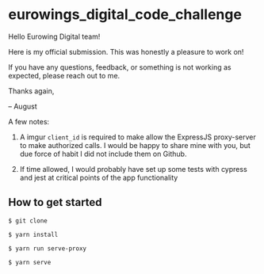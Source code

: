 # eurowings_digital_code_challenge

Hello Eurowing Digital team!

Here is my official submission. This was honestly a pleasure to work on!

If you have any questions, feedback, or something is not working as expected, please reach out to me.

Thanks again,

– August

A few notes:

  1. A imgur `client_id` is required to make allow the ExpressJS proxy-server to make authorized calls. I would be happy to share mine with you, but due force of habit I did not include them on Github.

  2. If time allowed, I would probably have set up some tests with cypress and jest at critical points of the app functionality

## How to get started

```
$ git clone 
```

```
$ yarn install
```

```
$ yarn run serve-proxy
```

```
$ yarn serve
```
